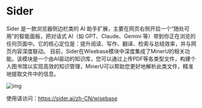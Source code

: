 # Sider

Sider 是一款浏览器侧边栏类的 AI 助手扩展，主要在网页右侧开启一个“随处可用”的智能面板，把对话式 AI（如 GPT、Claude、Gemini 等）带到你正在浏览的任何页面中。它的核心定位是：提升阅读、写作、翻译、检索与总结效率，并与网页内容深度联动。 目前，Sider在Wisebase模块中深度集成了MinerU的相关功能。该模块是一个由AI驱动的知识库，您可以通过上传PDF等各类型文件，构建个人图书馆以实现高效的知识管理，MinerU可以帮助您更好地解析此类文件，精准地提取文件中的信息。

![img](https://aicarrier.feishu.cn/space/api/box/stream/download/asynccode/?code=NzZmZTUwYzBmOTE1YmY4YzZjZTQ1MzFjOTkzMjE5MTlfQmxjVEhhUUxyQ1pKMjlUbkV1TWlYUDk5YVh6QmJlY2lfVG9rZW46UGl5UWJNbDlmb0tQY2Z4bTFyNmNkZlJPbkpjXzE3NTY5NzE4Mzc6MTc1Njk3NTQzN19WNA)

使用请访问：https://sider.ai/zh-CN/wisebase